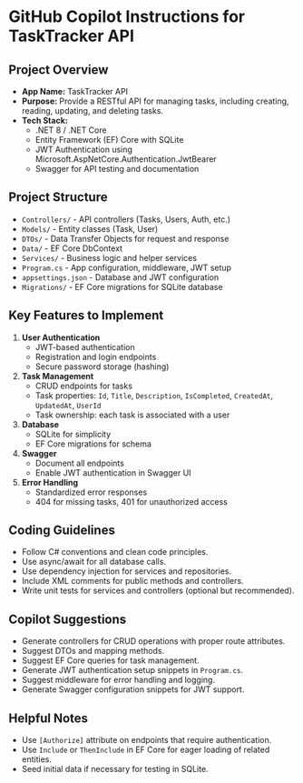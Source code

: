 # GitHub Copilot Instructions for TaskTracker API

## Project Overview
- **App Name:** TaskTracker API
- **Purpose:** Provide a RESTful API for managing tasks, including creating, reading, updating, and deleting tasks.
- **Tech Stack:** 
  - .NET 8 / .NET Core
  - Entity Framework (EF) Core with SQLite
  - JWT Authentication using Microsoft.AspNetCore.Authentication.JwtBearer
  - Swagger for API testing and documentation

## Project Structure
- `Controllers/` - API controllers (Tasks, Users, Auth, etc.)
- `Models/` - Entity classes (Task, User)
- `DTOs/` - Data Transfer Objects for request and response
- `Data/` - EF Core DbContext
- `Services/` - Business logic and helper services
- `Program.cs` - App configuration, middleware, JWT setup
- `appsettings.json` - Database and JWT configuration
- `Migrations/` - EF Core migrations for SQLite database

## Key Features to Implement
1. **User Authentication**
   - JWT-based authentication
   - Registration and login endpoints
   - Secure password storage (hashing)
2. **Task Management**
   - CRUD endpoints for tasks
   - Task properties: `Id`, `Title`, `Description`, `IsCompleted`, `CreatedAt`, `UpdatedAt`, `UserId`
   - Task ownership: each task is associated with a user
3. **Database**
   - SQLite for simplicity
   - EF Core migrations for schema
4. **Swagger**
   - Document all endpoints
   - Enable JWT authentication in Swagger UI
5. **Error Handling**
   - Standardized error responses
   - 404 for missing tasks, 401 for unauthorized access

## Coding Guidelines
- Follow C# conventions and clean code principles.
- Use async/await for all database calls.
- Use dependency injection for services and repositories.
- Include XML comments for public methods and controllers.
- Write unit tests for services and controllers (optional but recommended).

## Copilot Suggestions
- Generate controllers for CRUD operations with proper route attributes.
- Suggest DTOs and mapping methods.
- Suggest EF Core queries for task management.
- Generate JWT authentication setup snippets in `Program.cs`.
- Suggest middleware for error handling and logging.
- Generate Swagger configuration snippets for JWT support.

## Helpful Notes
- Use `[Authorize]` attribute on endpoints that require authentication.
- Use `Include` or `ThenInclude` in EF Core for eager loading of related entities.
- Seed initial data if necessary for testing in SQLite.
